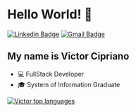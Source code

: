 <h1> Hello World! 👋</h1>

[![Linkedin Badge](https://img.shields.io/badge/-LinkedIn-6633cc?style=flat-square&logo=Linkedin&logoColor=white&link=https://www.linkedin.com/in/victor-o-cipriano)](https://www.linkedin.com/in/victor-o-cipriano)
[![Gmail Badge](https://img.shields.io/badge/-victorcuru@gmail.com-425170?style=flat-square&logo=Gmail&logoColor=white&link=mailto:victorcuru@gmail.com)](mailto:victorcuru@gmail.com)

## My name is Victor Cipriano
- :computer: FullStack Developer
- 🎓 System of Information Graduate

<div align="left">
  
[![Victor top languages](https://github-readme-stats.vercel.app/api/top-langs/?username=victorpriano&theme=algolia)](https://github.com/anuraghazra/github-readme-stats)
  
 </div>
